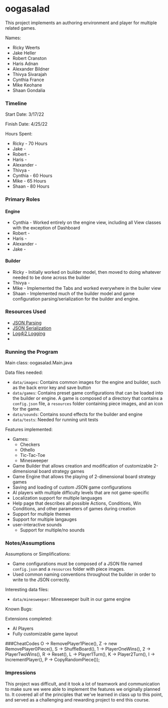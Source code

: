 oogasalad
====

This project implements an authoring environment and player for multiple related games.

Names:

* Ricky Weerts
* Jake Heller
* Robert Cranston
* Haris Adnan
* Alexander Bildner
* Thivya Sivarajah
* Cynthia France
* Mike Keohane
* Shaan Gondalia


### Timeline

Start Date: 3/17/22

Finish Date: 4/25/22

Hours Spent:

* Ricky - 70 Hours
* Jake -
* Robert -
* Haris -
* Alexander -
* Thivya -
* Cynthia - 60 Hours
* Mike - 65 Hours
* Shaan - 80 Hours

### Primary Roles

#### Engine
* Cynthia - Worked entirely on the engine view, including all View classes with the exception of Dashboard
* Robert -
* Haris -
* Alexander -
* Jake -


#### Builder

* Ricky - Initially worked on builder model, then moved to doing whatever needed to be done across the builder
* Thivya -
* Mike - Implemented the Tabs and worked everywhere in the builer view
* Shaan - Implemented much of the builder model and game configuration parsing/serialization for the builder and engine.


### Resources Used

* [JSON Parsing](https://kodejava.org/how-do-i-read-json-file-using-json-java-org-json-library/)
* [JSON Serialization](https://www.baeldung.com/java-org-json)
* [Log4j2 Logging](https://www.baeldung.com/java-system-out-println-vs-loggers)
* 


### Running the Program

Main class: oogasalad.Main.java

Data files needed: 

* `data/images`: Contains common images for the engine and builder, such as the back error key and save button
* `data/games`: Contains preset game configurations that can be loaded into the builder or engine. A game is composed of a directory that contains a `config.json` file, a `resources` folder containing piece images, and an icon for the game.
* `data/sounds`: Contains sound effects for the builder and engine
* `data/tests`: Needed for running unit tests

Features implemented:

* Games:
  * Checkers
  * Othello
  * Tic-Tac-Toe
  * Minesweeper
* Game Builder that allows creation and modification of customizable 2-dimensional board strategy games
* Game Engine that allows the playing of 2-dimensional board strategy games
* Saving and loading of custom JSON game configurations
* AI players with multiple difficulty levels that are not game-specific
* Localization support for multiple languages
* Help page that describes all possible Actions, Conditions, Win Conditions, and other parameters of games during creation
* Support for multiple themes
* Support for multiple langauges
* user-interactive sounds
  * Support for multiple/no sounds


### Notes/Assumptions

Assumptions or Simplifications:

* Game configurations must be composed of a JSON file named `config.json` and a `resources` folder with piece images.
* Used common naming conventions throughout the builder in order to write to the JSON correctly.

Interesting data files:

* `data/minesweeper`: Minesweeper built in our game engine

Known Bugs:

Extensions completed:
* AI Players
* Fully customizable game layout

###CheatCodes
O -> RemovePlayer1Piece(),
Z -> new RemovePlayer0Piece(),
S -> ShuffleBoard(),
1 -> PlayerOneWins(),
2 -> PlayerTwoWins(),
R -> Reset(),
L -> Player1Turn(),
K -> Player2Turn(),
I -> IncrementPlayer(),
P -> CopyRandomPiece());
### Impressions

This project was difficult, and it took a lot of teamwork and communication to make sure we were able to 
implement the features we originally planned to. It covered all of the principles that we've learned
in class up to this point, and served as a challenging and rewarding project to end this course.
